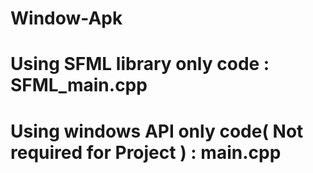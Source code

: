 # Window-Apk

# Using SFML library only code  : SFML_main.cpp

# Using windows API only code( Not required for Project ) : main.cpp
